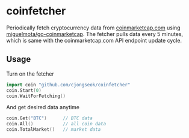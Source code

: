 coinfetcher
===
Periodically fetch cryptocurrency data from [coinmarketcap.com](https://coinmarketcap.com/api) using [miguelmota/go-coinmarketcap](https://github.com/miguelmota/go-coinmarketcap).
The fetcher pulls data every 5 minutes, which is same with the coinmarketcap.com API endpoint update cycle.

Usage
---
Turn on the fetcher
```go
import coin "github.com/cjongseok/coinfetcher"
coin.Start(0)
coin.WaitForFetching()
```
And get desired data anytime
```go
coin.Get("BTC")      // BTC data
coin.All()           // all coin data
coin.TotalMarket()   // market data

```

